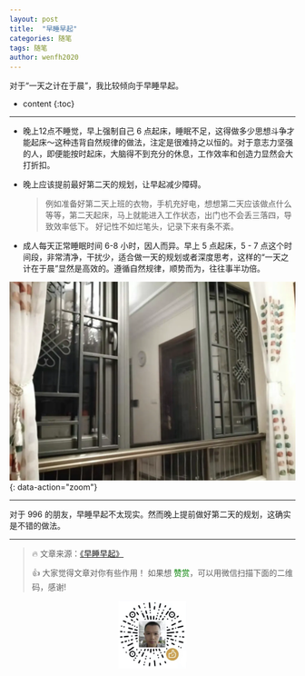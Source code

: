 ```yaml
---
layout: post
title:  "早睡早起"
categories: 随笔
tags: 随笔
author: wenfh2020
---
```


对于“一天之计在于晨”，我比较倾向于早睡早起。



* content
{:toc}

---

* 晚上12点不睡觉，早上强制自己 6 点起床，睡眠不足，这得做多少思想斗争才能起床～这种违背自然规律的做法，注定是很难持之以恒的。对于意志力坚强的人，即便能按时起床，大脑得不到充分的休息，工作效率和创造力显然会大打折扣。

* 晚上应该提前最好第二天的规划，让早起减少障碍。
  > 例如准备好第二天上班的衣物，手机充好电，想想第二天应该做点什么等等，第二天起床，马上就能进入工作状态，出门也不会丢三落四，导致效率低下。
好记性不如烂笔头，记录下来有条不紊。

* 成人每天正常睡眠时间 6-8 小时，因人而异。早上 5 点起床，5 - 7 点这个时间段，非常清净，干扰少，适合做一天的规划或者深度思考，这样的“一天之计在于晨”显然是高效的。遵循自然规律，顺势而为，往往事半功倍。

![万籁俱寂的早晨](/images/2020-03-11-15-12-03.png){: data-action="zoom"}

---

对于 996 的朋友，早睡早起不太现实。然而晚上提前做好第二天的规划，这确实是不错的做法。

---

> 🔥 文章来源：[《早睡早起》](https://wenfh2020.com/2019/12/09/sleep-wakeup/)
>
> 👍 大家觉得文章对你有些作用！ 如果想 <font color=green>赞赏</font>，可以用微信扫描下面的二维码，感谢!
<div align=center><img src="/images/2020-08-06-15-49-47.png" width="120"/></div>

